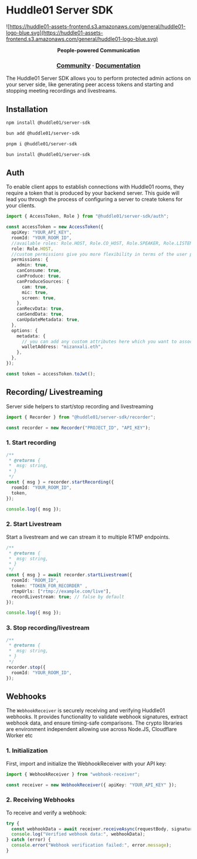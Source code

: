 # Huddle01 Server SDK

![https://huddle01-assets-frontend.s3.amazonaws.com/general/huddle01-logo-blue.svg](https://huddle01-assets-frontend.s3.amazonaws.com/general/huddle01-logo-blue.svg)

<p align="center">
  <strong>People-powered
Communication</strong>
</p>

<h3 align="center">
  <a href="https://discord.com/invite/AZ5TRMMP55">Community</a>
  <span> · </span>
  <a href="https://huddle01.com/docs">Documentation</a>
</h3>

The Huddle01 Server SDK allows you to perform protected admin actions on your server side, like generating peer access tokens and starting and stopping meeting recordings and livestreams.

## Installation

```bash
npm install @huddle01/server-sdk
```

```bash
bun add @huddle01/server-sdk
```

```bash
pnpm i @huddle01/server-sdk
```

```bash
bun install @huddle01/server-sdk
```

## Auth

To enable client apps to establish connections with Huddle01 rooms, they require a token that is produced by your backend server. This guide will lead you through the process of configuring a server to create tokens for your clients.

```ts
import { AccessToken, Role } from "@huddle01/server-sdk/auth";

const accessToken = new AccessToken({
  apiKey: "YOUR_API_KEY",
  roomId: "YOUR_ROOM_ID",
  //available roles: Role.HOST, Role.CO_HOST, Role.SPEAKER, Role.LISTENER, Role.GUEST - depending on the privileges you want to give to the user
  role: Role.HOST,
  //custom permissions give you more flexibility in terms of the user privileges than a pre-defined role
  permissions: {
    admin: true,
    canConsume: true,
    canProduce: true,
    canProduceSources: {
      cam: true,
      mic: true,
      screen: true,
    },
    canRecvData: true,
    canSendData: true,
    canUpdateMetadata: true,
  },
  options: {
    metadata: {
      // you can add any custom attributes here which you want to associate with the user
      walletAddress: "mizanxali.eth",
    },
  },
});

const token = accessToken.toJwt();
```

## Recording/ Livestreaming

Server side helpers to start/stop recording and livestreaming

```ts
import { Recorder } from "@huddle01/server-sdk/recorder";

const recorder = new Recorder("PROJECT_ID", "API_KEY");
```

### 1. Start recording

```ts
/**
 * @returns {
 *  msg: string,
 * }
 */
const { msg } = recorder.startRecording({
  roomId: "YOUR_ROOM_ID",
  token,
});

console.log({ msg });
```

### 2. Start Livestream

Start a livestream and we can stream it to multiple RTMP endpoints.

```ts
/**
 * @returns {
 *  msg: string,
 * }
 */
const { msg } = await recorder.startLivestream({
  roomId: "ROOM_ID",
  token: "TOKEN_FOR_RECORDER" ,
  rtmpUrls: ["rtmp://example.com/live"],
  recordLivestream: true; // false by default
});

console.log({ msg });
```

### 3. Stop recording/livestream

```ts
/**
 * @returns {
 *  msg: string,
 * }
 */
recorder.stop({
  roomId: "YOUR_ROOM_ID",
});
```

## Webhooks

The `WebhookReceiver` is securely receiving and verifying Huddle01 webhooks.
It provides functionality to validate webhook signatures, extract webhook data, and ensure timing-safe comparisons.
The crypto libraries are environment independent allowing use across Node.JS, Cloudflare Worker etc

### 1. Initialization

First, import and initialize the WebhookReceiver with your API key:

```ts
import { WebhookReceiver } from "webhook-receiver";

const receiver = new WebhookReceiver({ apiKey: "YOUR_API_KEY" });
```

### 2. Receiving Webhooks

To receive and verify a webhook:

```ts
try {
  const webhookData = await receiver.receiveAsync(requestBody, signatureHeader);
  console.log("Verified webhook data:", webhookData);
} catch (error) {
  console.error("Webhook verification failed:", error.message);
}
```
